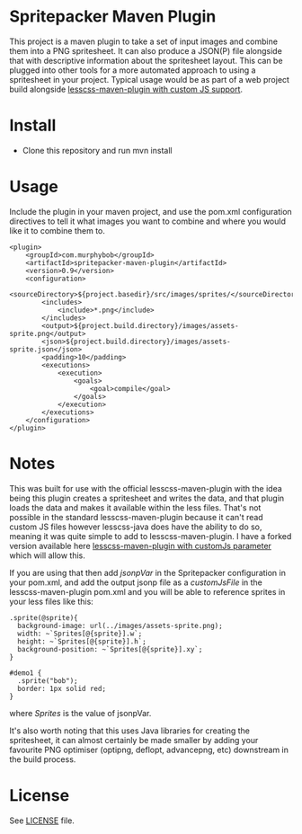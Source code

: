 Spritepacker Maven Plugin
=========================

This project is a maven plugin to take a set of input images and combine them into a PNG spritesheet. It can also produce a JSON(P) file alongside that with descriptive information about the spritesheet layout. This can be plugged into other tools for a more automated approach to using a spritesheet in your project.  Typical usage would be as part of a web project build alongside [lesscss-maven-plugin with custom JS support](http://github.com/murphybob/lesscss-maven-plugin).

Install
=======

* Clone this repository and run mvn install

Usage
=====

Include the plugin in your maven project, and use the pom.xml configuration directives to tell it what images you want to combine and where you would like it to combine them to.

	<plugin>
		<groupId>com.murphybob</groupId>
		<artifactId>spritepacker-maven-plugin</artifactId>
		<version>0.9</version>
		<configuration>
			<sourceDirectory>${project.basedir}/src/images/sprites/</sourceDirectory>
			<includes>
				<include>*.png</include>
			</includes>
			<output>${project.build.directory}/images/assets-sprite.png</output>
			<json>${project.build.directory}/images/assets-sprite.json</json>
			<padding>10</padding>
			<executions>
				<execution>
					<goals>
						<goal>compile</goal>
					</goals>
				</execution>
			</executions>
		</configuration>
	</plugin>

Notes
=====

This was built for use with the official lesscss-maven-plugin with the idea being this plugin creates a spritesheet and writes the data, and that plugin loads the data and makes it available within the less files.  That's not possible in the standard lesscss-maven-plugin because it can't read custom JS files however lesscss-java does have the ability to do so, meaning it was quite simple to add to lesscss-maven-plugin.  I have a forked version available here [lesscss-maven-plugin with customJs parameter](https://github.com/murphybob/lesscss-maven-plugin) which will allow this.

If you are using that then add *jsonpVar* in the Spritepacker configuration in your pom.xml, and add the output jsonp file as a *customJsFile* in the lesscss-maven-plugin pom.xml and you will be able to reference sprites in your less files like this:

	.sprite(@sprite){
	  background-image: url(../images/assets-sprite.png);
	  width: ~`Sprites[@{sprite}].w`;
	  height: ~`Sprites[@{sprite}].h`;
	  background-position: ~`Sprites[@{sprite}].xy`;
	}
	
	#demo1 {
	  .sprite("bob");
	  border: 1px solid red;
	}
	
where *Sprites* is the value of jsonpVar.

It's also worth noting that this uses Java libraries for creating the spritesheet, it can almost certainly be made smaller by adding your favourite PNG optimiser (optipng, deflopt, advancepng, etc) downstream in the build process. 

License
=======

See [LICENSE](https://github.com/murphybob/spritepacker/blob/master/LICENSE) file.
